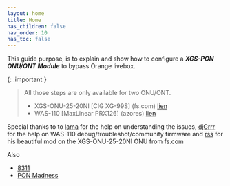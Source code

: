 ```yaml
---
layout: home
title: Home
has_children: false
nav_order: 10
has_toc: false
---
```


This guide purpose, is to explain and show how to configure a ***XGS-PON ONU/ONT Module*** to bypass Orange livebox.

{: .important }
> All those steps are only available for two ONU/ONT.
> - XGS-ONU-25-20NI [CIG XG-99S] (fs.com) [lien](https://www.fs.com/fr/products/185594.html)
> - WAS-110 [MaxLinear PRX126] (azores) [lien](https://www.fibermall.com/sale-460693-xgspon-onu-sfp-stick.htm)

Special thanks to to [lama](https://github.com/palpaga) for the help on understanding the issues, [djGrrr](https://github.com/djGrrr) for the help on WAS-110 debug/troubleshot/community firmware and [rss](https://github.com/rssor) for his beautiful mod on the XGS-ONU-25-20NI ONU from fs.com

Also
- [8311](https://pon.wiki)
- [PON Madness](https://hackaday.io/project/194709-pon-madness-bypass-xgs-pon-ontswith-a-stick)
